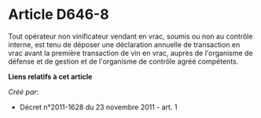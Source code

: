 # Article D646-8

Tout opérateur non vinificateur vendant en vrac, soumis ou non au contrôle interne, est tenu de déposer une déclaration
annuelle de transaction en vrac avant la première transaction de vin en vrac, auprès de l'organisme de défense et de gestion
et de l'organisme de contrôle agréé compétents.

**Liens relatifs à cet article**

_Créé par_:

  - Décret n°2011-1628 du 23 novembre 2011 - art. 1
